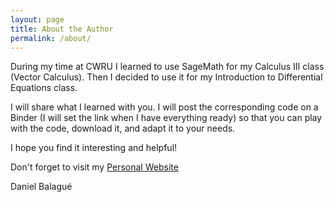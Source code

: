 ```yaml
---
layout: page
title: About the Author
permalink: /about/
---
```


During my time at CWRU I learned to use SageMath for my Calculus III class (Vector Calculus). Then I decided to use it for my Introduction to Differential Equations class. 

I will share what I learned with you. I will post the corresponding code on a Binder (I will set the link when I have everything ready) so that you can play with the code, download it, and adapt it to your needs.

I hope you find it interesting and helpful!

Don't forget to visit my [Personal Website](https://dbalague.github.io/personal)

Daniel Balagué